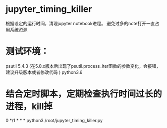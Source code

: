 # jupyter_timing_killer
根据设定的运行时间，清理jupyter notebook进程。 避免过多的note打开一直占用系统资源

# 测试环境： 
psutil  5.4.3 (在5.0.x版本后出现了psutil.process_iter函数的参数变化，会报错，建议升级版本或者修改代码 )
python3.6    

# 结合定时脚本，定期检查执行时间过长的进程，kill掉
0 */1 * * * python3 /root/jupyter_timing_killer.py
